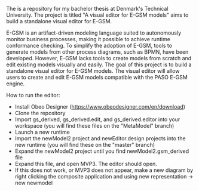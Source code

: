 The is a repository for my bachelor thesis at Denmark's Technical University.
The project is titled "A visual editor for E-GSM models" aims to build a standalone visual editor for E-GSM.

E-GSM is an artifact-driven modeling language suited to autonomously monitor business processes, making it possible to achieve runtime conformance checking. To simplify the adoption of E-GSM, tools to generate models from other process diagrams, such as BPMN, have been developed. However, E-GSM lacks tools to create models from scratch and edit existing models visually and easily. The goal of this project is to build a standalone visual editor for E-GSM models. The visual editor will allow users to create and edit E-GSM models compatible with the PASO E-GSM engine.

How to run the editor:
- Install Obeo Designer (https://www.obeodesigner.com/en/download)
- Clone the repository
- Import gs_derived, gs_derived.edit, and gs_derived.editor into your workspace (you will find these files on the "MetaModel" branch)
- Launch a new runtime
- Import the newModel2 project and newEditor.design projects into the new runtime (you will find these on the "master" branch)
- Expand the newModel2 project until you find newModel2.gsm_derived file
- Expand this file, and open MVP3. The editor should open.
- If this does not work, or MVP3 does not appear, make a new diagram by right clicking the composite application and using new representation -> new newmodel
